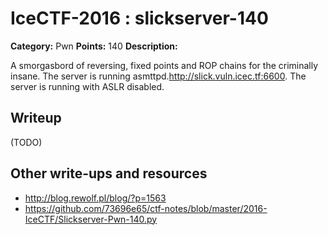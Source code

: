 # IceCTF-2016 : slickserver-140

**Category:** Pwn
**Points:** 140
**Description:**

A smorgasbord of reversing, fixed points and ROP chains for the criminally insane. The server is running asmttpd.http://slick.vuln.icec.tf:6600. The server is running with ASLR disabled.

## Writeup

(TODO)

## Other write-ups and resources

* http://blog.rewolf.pl/blog/?p=1563
* https://github.com/73696e65/ctf-notes/blob/master/2016-IceCTF/Slickserver-Pwn-140.py
